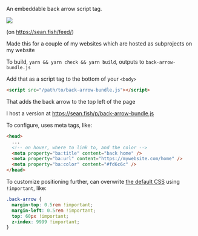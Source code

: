 An embeddable back arrow script tag.

<image src="https://github.com/seanbreckenridge/back-arrow-script/blob/master/example.png?raw=true" />

(on <https://sean.fish/feed/>)

Made this for a couple of my websites which are hosted as subprojects on my website

To build, `yarn && yarn check && yarn build`, outputs to `back-arrow-bundle.js`

Add that as a script tag to the bottom of your `<body>`

```html
<script src="/path/to/back-arrow-bundle.js"></script>
```

That adds the back arrow to the top left of the page

I host a version at <https://sean.fish/p/back-arrow-bundle.js>

To configure, uses meta tags, like:

```html
<head>
  ...
  <!-- on hover, where to link to, and the color -->
  <meta property="ba:title" content="back home" />
  <meta property="ba:url" content="https://mywebsite.com/home" />
  <meta property="ba:color" content="#fd6c6c" />
</head>

```

To customize positioning further, can overwrite [the default CSS](https://github.com/seanbreckenridge/back-arrow-script/blob/9c0f9b8acbad38cae2a4fbb86ed888ce82de4137/index.ts#L36-L49) using `!important`, like:

```css
.back-arrow {
  margin-top: 0.5rem !important;
  margin-left: 0.5rem !important;
  top: 60px !important;
  z-index: 9999 !important;
}
```
